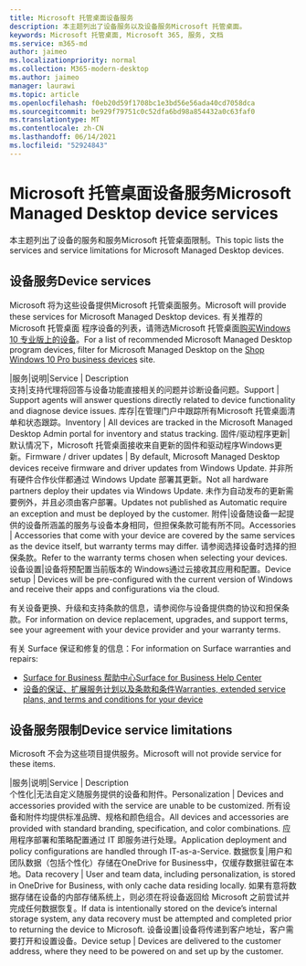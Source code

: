 ```yaml
---
title: Microsoft 托管桌面设备服务
description: 本主题列出了设备服务以及设备服务Microsoft 托管桌面。
keywords: Microsoft 托管桌面, Microsoft 365, 服务, 文档
ms.service: m365-md
author: jaimeo
ms.localizationpriority: normal
ms.collection: M365-modern-desktop
ms.author: jaimeo
manager: laurawi
ms.topic: article
ms.openlocfilehash: f0eb20d59f1708bc1e3bd56e56ada40cd7058dca
ms.sourcegitcommit: be929f79751c0c52dfa6bd98a854432a0c63faf0
ms.translationtype: MT
ms.contentlocale: zh-CN
ms.lasthandoff: 06/14/2021
ms.locfileid: "52924843"
---
```

# <a name="microsoft-managed-desktop-device-services"></a><span data-ttu-id="2ef7c-104">Microsoft 托管桌面设备服务</span><span class="sxs-lookup"><span data-stu-id="2ef7c-104">Microsoft Managed Desktop device services</span></span>

<span data-ttu-id="2ef7c-105">本主题列出了设备的服务和服务Microsoft 托管桌面限制。</span><span class="sxs-lookup"><span data-stu-id="2ef7c-105">This topic lists the services and service limitations for Microsoft Managed Desktop devices.</span></span>

## <a name="device-services"></a><span data-ttu-id="2ef7c-106">设备服务</span><span class="sxs-lookup"><span data-stu-id="2ef7c-106">Device services</span></span>

<span data-ttu-id="2ef7c-107">Microsoft 将为这些设备提供Microsoft 托管桌面服务。</span><span class="sxs-lookup"><span data-stu-id="2ef7c-107">Microsoft will provide these services for Microsoft Managed Desktop devices.</span></span> <span data-ttu-id="2ef7c-108">有关推荐的 Microsoft 托管桌面 程序设备的列表，请筛选Microsoft 托管桌面[购买Windows 10 专业版上的设备](https://www.microsoft.com/windowsforbusiness/view-all-devices)。</span><span class="sxs-lookup"><span data-stu-id="2ef7c-108">For a list of recommended Microsoft Managed Desktop program devices, filter for Microsoft Managed Desktop on the [Shop Windows 10 Pro business devices](https://www.microsoft.com/windowsforbusiness/view-all-devices) site.</span></span>

 <span data-ttu-id="2ef7c-109">|服务|说明</span><span class="sxs-lookup"><span data-stu-id="2ef7c-109">|Service  | Description</span></span>  
<span data-ttu-id="2ef7c-110">支持|支持代理将回答与设备功能直接相关的问题并诊断设备问题。</span><span class="sxs-lookup"><span data-stu-id="2ef7c-110">Support | Support agents will answer questions directly related to device functionality and diagnose device issues.</span></span>
<span data-ttu-id="2ef7c-111">库存|在管理门户中跟踪所有Microsoft 托管桌面清单和状态跟踪。</span><span class="sxs-lookup"><span data-stu-id="2ef7c-111">Inventory | All devices are tracked in the Microsoft Managed Desktop Admin portal for inventory and status tracking.</span></span>
<span data-ttu-id="2ef7c-112">固件/驱动程序更新|默认情况下，Microsoft 托管桌面接收来自更新的固件和驱动程序Windows更新。</span><span class="sxs-lookup"><span data-stu-id="2ef7c-112">Firmware / driver updates | By default, Microsoft Managed Desktop devices receive firmware and driver updates from Windows Update.</span></span> <span data-ttu-id="2ef7c-113">并非所有硬件合作伙伴都通过 Windows Update 部署其更新。</span><span class="sxs-lookup"><span data-stu-id="2ef7c-113">Not all hardware partners deploy their updates via Windows Update.</span></span> <span data-ttu-id="2ef7c-114">未作为自动发布的更新需要例外，并且必须由客户部署。</span><span class="sxs-lookup"><span data-stu-id="2ef7c-114">Updates not published as Automatic require an exception and must be deployed by the customer.</span></span>
<span data-ttu-id="2ef7c-115">附件|设备随设备一起提供的设备所涵盖的服务与设备本身相同，但担保条款可能有所不同。</span><span class="sxs-lookup"><span data-stu-id="2ef7c-115">Accessories | Accessories that come with your device are covered by the same services as the device itself, but warranty terms may differ.</span></span> <span data-ttu-id="2ef7c-116">请参阅选择设备时选择的担保条款。</span><span class="sxs-lookup"><span data-stu-id="2ef7c-116">Refer to the warranty terms chosen when selecting your devices.</span></span> <span data-ttu-id="2ef7c-117">设备设置|设备将预配置当前版本的 Windows通过云接收其应用和配置。</span><span class="sxs-lookup"><span data-stu-id="2ef7c-117">Device setup    | Devices will be pre-configured with the current version of Windows and receive their apps and configurations via the cloud.</span></span> 

<span data-ttu-id="2ef7c-118">有关设备更换、升级和支持条款的信息，请参阅你与设备提供商的协议和担保条款。</span><span class="sxs-lookup"><span data-stu-id="2ef7c-118">For information on device replacement, upgrades, and support terms, see your agreement with your device provider and your warranty terms.</span></span>

<span data-ttu-id="2ef7c-119">有关 Surface 保证和修复的信息：</span><span class="sxs-lookup"><span data-stu-id="2ef7c-119">For information on Surface warranties and repairs:</span></span>
- [<span data-ttu-id="2ef7c-120">Surface for Business 帮助中心</span><span class="sxs-lookup"><span data-stu-id="2ef7c-120">Surface for Business Help Center</span></span>](https://support.microsoft.com/hub/4339296/surface-for-business-help)
- [<span data-ttu-id="2ef7c-121">设备的保证、扩展服务计划以及条款和条件</span><span class="sxs-lookup"><span data-stu-id="2ef7c-121">Warranties, extended service plans, and terms and conditions for your device</span></span>](https://support.microsoft.com/help/4040687/info-about-warranties-extended-service-plans-and-terms-conditions)


## <a name="device-service-limitations"></a><span data-ttu-id="2ef7c-122">设备服务限制</span><span class="sxs-lookup"><span data-stu-id="2ef7c-122">Device service limitations</span></span>

<span data-ttu-id="2ef7c-123">Microsoft 不会为这些项目提供服务。</span><span class="sxs-lookup"><span data-stu-id="2ef7c-123">Microsoft will not provide service for these items.</span></span>

 <span data-ttu-id="2ef7c-124">|服务|说明</span><span class="sxs-lookup"><span data-stu-id="2ef7c-124">|Service  | Description</span></span>  
<span data-ttu-id="2ef7c-125">个性化|无法自定义随服务提供的设备和附件。</span><span class="sxs-lookup"><span data-stu-id="2ef7c-125">Personalization | Devices and accessories provided with the service are unable to be customized.</span></span> <span data-ttu-id="2ef7c-126">所有设备和附件均提供标准品牌、规格和颜色组合。</span><span class="sxs-lookup"><span data-stu-id="2ef7c-126">All devices and accessories are provided with standard branding, specification, and color combinations.</span></span> <span data-ttu-id="2ef7c-127">应用程序部署和策略配置通过 IT 即服务进行处理。</span><span class="sxs-lookup"><span data-stu-id="2ef7c-127">Application deployment and policy configurations are handled through IT-as-a-Service.</span></span>
<span data-ttu-id="2ef7c-128">数据恢复|用户和团队数据（包括个性化）存储在OneDrive for Business中，仅缓存数据驻留在本地。</span><span class="sxs-lookup"><span data-stu-id="2ef7c-128">Data recovery | User and team data, including personalization, is stored in OneDrive for Business, with only cache data residing locally.</span></span> <span data-ttu-id="2ef7c-129">如果有意将数据存储在设备的内部存储系统上，则必须在将设备返回给 Microsoft 之前尝试并完成任何数据恢复。</span><span class="sxs-lookup"><span data-stu-id="2ef7c-129">If data is intentionally stored on the device’s internal storage system, any data recovery must be attempted and completed prior to returning the device to Microsoft.</span></span>
<span data-ttu-id="2ef7c-130">设备设置|设备将传递到客户地址，客户需要打开和设置设备。</span><span class="sxs-lookup"><span data-stu-id="2ef7c-130">Device setup | Devices are delivered to the customer address, where they need to be powered on and set up by the customer.</span></span>
